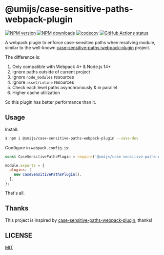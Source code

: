 # @umijs/case-sensitive-paths-webpack-plugin

[![NPM version](https://img.shields.io/npm/v/@umijs/case-sensitive-paths-webpack-plugin.svg?style=flat)](https://npmjs.org/package/@umijs/case-sensitive-paths-webpack-plugin)
[![NPM downloads](http://img.shields.io/npm/dm/@umijs/case-sensitive-paths-webpack-plugin.svg?style=flat)](https://npmjs.org/package/@umijs/case-sensitive-paths-webpack-plugin)
[![codecov](https://codecov.io/gh/umijs/case-sensitive-paths-webpack-plugin/branch/master/graph/badge.svg)](https://codecov.io/gh/umijs/case-sensitive-paths-webpack-plugin)
[![GitHub Actions status](https://github.com/umijs/case-sensitive-paths-webpack-plugin/workflows/CI/badge.svg)](https://github.com/umijs/case-sensitive-paths-webpack-plugin)

A webpack plugin to enforce case-sensitive paths when resolving module, similar to the well-known [case-sensitive-paths-webpack-plugin](https://github.com/Urthen/case-sensitive-paths-webpack-plugin) project.

The difference is:

1. Only compatible with Webpack 4+ & Node.js 14+
3. Ignore paths outside of current project
2. Ignore `node_modules` resources
4. Ignore `asset/inline` resources
5. Check each level paths asynchronously & in parallel
6. Higher cache utilization

So this plugin has better performance than it.

## Usage

Install:

```bash
$ npm i @umijs/case-sensitive-paths-webpack-plugin --save-dev
```

Configure in `webpack.config.js`:

```js
const CaseSensitivePathsPlugin = require('@umijs/case-sensitive-paths-webpack-plugin');

module.exports = {
  plugins: [
    new CaseSensitivePathsPlugin(),
  ],
};
```

That's all.

## Thanks

This project is inspired by [case-sensitive-paths-webpack-plugin](https://github.com/Urthen/case-sensitive-paths-webpack-plugin), thanks!

## LICENSE

[MIT](./LICENSE)
